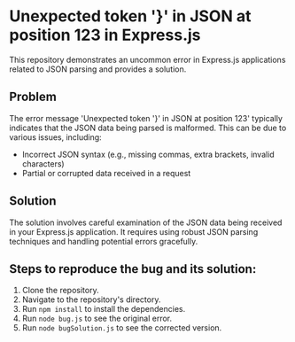 # Unexpected token '}' in JSON at position 123 in Express.js

This repository demonstrates an uncommon error in Express.js applications related to JSON parsing and provides a solution.

## Problem

The error message 'Unexpected token '}' in JSON at position 123' typically indicates that the JSON data being parsed is malformed. This can be due to various issues, including:

* Incorrect JSON syntax (e.g., missing commas, extra brackets, invalid characters)
* Partial or corrupted data received in a request

## Solution

The solution involves careful examination of the JSON data being received in your Express.js application.  It requires using robust JSON parsing techniques and handling potential errors gracefully.

## Steps to reproduce the bug and its solution:

1. Clone the repository.
2. Navigate to the repository's directory.
3. Run `npm install` to install the dependencies.
4. Run `node bug.js` to see the original error.
5. Run `node bugSolution.js` to see the corrected version.
